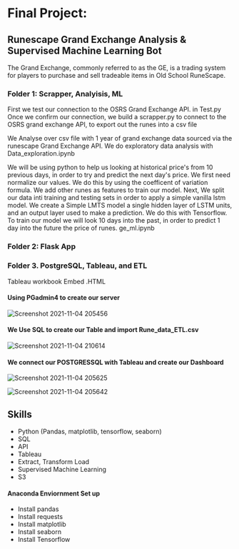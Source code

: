 # Final Project:

## Runescape Grand Exchange Analysis & Supervised Machine Learning Bot
The Grand Exchange, commonly referred to as the GE, is a trading system for players to purchase and sell tradeable items in Old School RuneScape.

### Folder 1: Scrapper, Analyisis, ML
First we test our connection to the OSRS Grand Exchange API. in Test.py
Once we confirm our connection, we build a scrapper.py to connect to the OSRS grand exchange API, to export out the runes into a csv file


We Analyse over csv file with 1 year of grand exchange data sourced via the runescape Grand Exchange API. We do exploratory data analysis with Data_exploration.ipynb

We will be using python to help us looking at historical price's from 10 previous days, in order to try and predict the next day's price. We first need normalize our values. We do this by using the coefficent of variation formula. We add other runes as features to train our model. Next, We split our data inti training and testing sets in order to apply a simple vanilla lstm model. We create a Simple LMTS model a single hidden layer of LSTM units, and an output layer used to make a prediction. We do this with Tensorflow. To train our model we will look 10 days into the past, in order to predict 1 day into the future the price of runes. ge_ml.ipynb

### Folder 2: Flask App





### Folder 3. PostgreSQL, Tableau, and ETL


Tableau workbook
Embed .HTML 

#### Using PGadmin4 to create our server
![Screenshot 2021-11-04 205456](https://user-images.githubusercontent.com/83923903/140532563-b6794c30-5c3b-4608-a0f8-2d575c3937fa.png)

#### We Use SQL to create our Table and import Rune_data_ETL.csv 
![Screenshot 2021-11-04 210614](https://user-images.githubusercontent.com/83923903/140456662-a3ab6c3d-43bc-4c4d-ad65-ebdfd8137176.png)

#### We connect our POSTGRESSQL with Tableau and create our Dashboard
![Screenshot 2021-11-04 205625](https://user-images.githubusercontent.com/83923903/140456711-fcd2e8c8-a0c1-4201-9eae-93fe90f398ee.png)

![Screenshot 2021-11-04 205642](https://user-images.githubusercontent.com/83923903/140456753-906a7749-f01c-481f-a971-311ac9132c33.png)



## Skills

* Python (Pandas, matplotlib, tensorflow, seaborn)
* SQL
* API
* Tableau
* Extract, Transform Load
* Supervised Machine Learning
* S3



#### Anaconda Enviornment Set up

* Install pandas
* Install requests
* Install matplotlib
* Install seaborn
* Install Tensorflow



